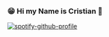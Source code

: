 ### 😁 Hi my Name is Cristian 👋

[![spotify-github-profile](https://spotify-github-profile.vercel.app/api/view?uid=12178053386&cover_image=true&theme=default)](https://github.com/kittinan/spotify-github-profile)






